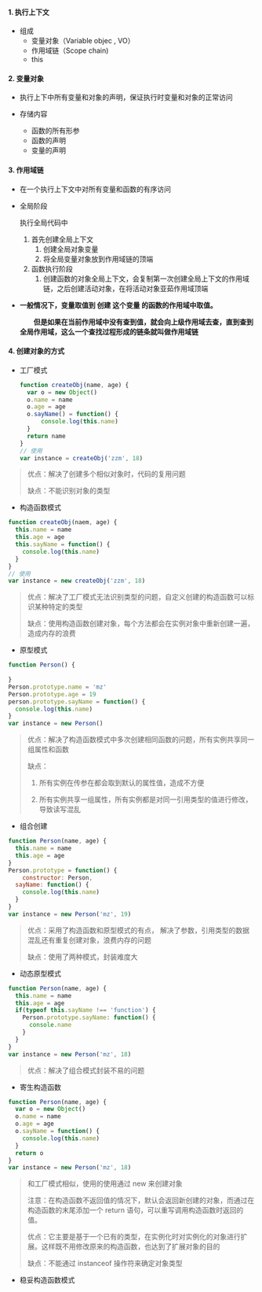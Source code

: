 #### 1. 执行上下文

- 组成
  - 变量对象（Variable objec , VO）
  - 作用域链（Scope chain)
  - this

#### 2. 变量对象

- 执行上下中所有变量和对象的声明，保证执行时变量和对象的正常访问

- 存储内容

  - 函数的所有形参
  - 函数的声明
  - 变量的声明

  

#### 3. 作用域链

- 在一个执行上下文中对所有变量和函数的有序访问

- 全局阶段

  执行全局代码中

  1. 首先创建全局上下文
     1. 创建全局对象变量
     2. 将全局变量对象放到作用域链的顶端
  2. 函数执行阶段
     1. 创建函数的对象全局上下文，会复制第一次创建全局上下文的作用域链，之后创建活动对象，在将活动对象亚茹作用域顶端

- **一般情况下，变量取值到 创建 这个变量 的函数的作用域中取值。**

  　　**但是如果在当前作用域中没有查到值，就会向上级作用域去查，直到查到全局作用域，这么一个查找过程形成的链条就叫做作用域链**

#### 4. 创建对象的方式

- 工厂模式

  ```js
  function createObj(name, age) {
    var o = new Object()
    o.name = name
    o.age = age
    o.sayName() = function() {
     	console.log(this.name)
    }
    return name
  }
  // 使用
  var instance = createObj('zzm', 18)
  ```

> 优点：解决了创建多个相似对象时，代码的复用问题
>
> 缺点：不能识别对象的类型

- 构造函数模式

```js
function createObj(naem, age) {
  this.name = name
  this.age = age
  this.sayName = function() {
  	console.log(this.name)
  }
}
// 使用
var instance = new createObj('zzm', 18)
```

> 优点：解决了工厂模式无法识别类型的问题，自定义创建的构造函数可以标识某种特定的类型
>
> 缺点：使用构造函数创建对象，每个方法都会在实例对象中重新创建一遍，造成内存的浪费

- 原型模式

```js
function Person() {
  
}
Person.prototype.name = 'mz'
Person.prototype.age = 19
person.prototype.sayName = function() {
  console.log(this.name)
}
var instance = new Person()
```

> 优点：解决了构造函数模式中多次创建相同函数的问题，所有实例共享同一组属性和函数
>
> 缺点：
>
> 1. 所有实例在传参在都会取到默认的属性值，造成不方便
>
> 2. 所有实例共享一组属性，所有实例都是对同一引用类型的值进行修改，导致读写混乱

- 组合创建

```js
function Person(name, age) {
  this.name = name
  this.age = age
}
Person.prototype = function() {
	constructor: Person,
  sayName: function() {
    console.log(this.name)
  }
}
var instance = new Person('mz', 19)
```

> 优点：采用了构造函数和原型模式的有点， 解决了参数，引用类型的数据混乱还有重复创建对象，浪费内存的问题
>
> 缺点：使用了两种模式，封装难度大

- 动态原型模式

```js
function Person(name, age) {
  this.name = name 
  this.age = age
  if(typeof this.sayName !== 'function') {
    Person.prototype.sayName: function() {
      console.name
    }
  }
}
var instance = new Person('mz', 18)
```

> 优点：解决了组合模式封装不易的问题

- 寄生构造函数

```js
function Person(name, age) {
  var o = new Object()
  o.name = name
  o.age = age
  o.sayName = function() {
    console.log(this.name)
  }
  return o
}
var instance = new Person('mz', 18)
```

> 和工厂模式相似，使用的使用通过 new 来创建对象
>
> 注意：在构造函数不返回值的情况下，默认会返回新创建的对象，而通过在构造函数的末尾添加一个 return 语句，可以重写调用构造函数时返回的值。
>
> 优点：它主要是基于一个已有的类型，在实例化时对实例化的对象进行扩展。这样既不用修改原来的构造函数，也达到了扩展对象的目的
>
> 缺点：不能通过 instanceof 操作符来确定对象类型

- 稳妥构造函数模式